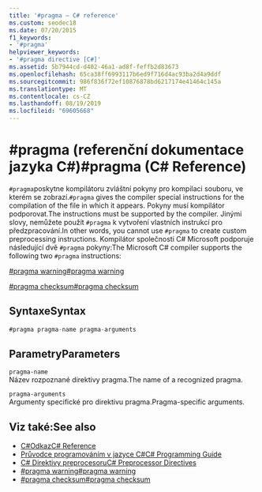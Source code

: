 ```yaml
---
title: '#pragma – C# reference'
ms.custom: seodec18
ms.date: 07/20/2015
f1_keywords:
- '#pragma'
helpviewer_keywords:
- '#pragma directive [C#]'
ms.assetid: 5b7944cd-d402-46a1-ad8f-feffb2d83673
ms.openlocfilehash: 65ca38ff6993117b6ed9f716d4ac93ba2d4a9ddf
ms.sourcegitcommit: 986f836f72ef10876878bd6217174e41464c145a
ms.translationtype: MT
ms.contentlocale: cs-CZ
ms.lasthandoff: 08/19/2019
ms.locfileid: "69605668"
---
```

# <a name="pragma-c-reference"></a><span data-ttu-id="85370-102">#pragma (referenční dokumentace jazyka C#)</span><span class="sxs-lookup"><span data-stu-id="85370-102">#pragma (C# Reference)</span></span>
<span data-ttu-id="85370-103">`#pragma`poskytne kompilátoru zvláštní pokyny pro kompilaci souboru, ve kterém se zobrazí.</span><span class="sxs-lookup"><span data-stu-id="85370-103">`#pragma` gives the compiler special instructions for the compilation of the file in which it appears.</span></span> <span data-ttu-id="85370-104">Pokyny musí kompilátor podporovat.</span><span class="sxs-lookup"><span data-stu-id="85370-104">The instructions must be supported by the compiler.</span></span> <span data-ttu-id="85370-105">Jinými slovy, nemůžete použít `#pragma` k vytvoření vlastních instrukcí pro předzpracování.</span><span class="sxs-lookup"><span data-stu-id="85370-105">In other words, you cannot use `#pragma` to create custom preprocessing instructions.</span></span> <span data-ttu-id="85370-106">Kompilátor společnosti C# Microsoft podporuje následující dvě `#pragma` pokyny:</span><span class="sxs-lookup"><span data-stu-id="85370-106">The Microsoft C# compiler supports the following two `#pragma` instructions:</span></span>  
  
 [<span data-ttu-id="85370-107">#pragma warning</span><span class="sxs-lookup"><span data-stu-id="85370-107">#pragma warning</span></span>](./preprocessor-pragma-warning.md)  
  
 [<span data-ttu-id="85370-108">#pragma checksum</span><span class="sxs-lookup"><span data-stu-id="85370-108">#pragma checksum</span></span>](./preprocessor-pragma-checksum.md)  
  
## <a name="syntax"></a><span data-ttu-id="85370-109">Syntaxe</span><span class="sxs-lookup"><span data-stu-id="85370-109">Syntax</span></span>  
  
```csharp
#pragma pragma-name pragma-arguments  
```  
  
## <a name="parameters"></a><span data-ttu-id="85370-110">Parametry</span><span class="sxs-lookup"><span data-stu-id="85370-110">Parameters</span></span>  
 `pragma-name`  
 <span data-ttu-id="85370-111">Název rozpoznané direktivy pragma.</span><span class="sxs-lookup"><span data-stu-id="85370-111">The name of a recognized pragma.</span></span>  
  
 `pragma-arguments`  
 <span data-ttu-id="85370-112">Argumenty specifické pro direktivu pragma.</span><span class="sxs-lookup"><span data-stu-id="85370-112">Pragma-specific arguments.</span></span>  
  
## <a name="see-also"></a><span data-ttu-id="85370-113">Viz také:</span><span class="sxs-lookup"><span data-stu-id="85370-113">See also</span></span>

- [<span data-ttu-id="85370-114">C#Odkaz</span><span class="sxs-lookup"><span data-stu-id="85370-114">C# Reference</span></span>](../index.md)
- [<span data-ttu-id="85370-115">Průvodce programováním v jazyce C#</span><span class="sxs-lookup"><span data-stu-id="85370-115">C# Programming Guide</span></span>](../../programming-guide/index.md)
- [<span data-ttu-id="85370-116">C# Direktivy preprocesoru</span><span class="sxs-lookup"><span data-stu-id="85370-116">C# Preprocessor Directives</span></span>](./index.md)
- [<span data-ttu-id="85370-117">#pragma warning</span><span class="sxs-lookup"><span data-stu-id="85370-117">#pragma warning</span></span>](./preprocessor-pragma-warning.md)
- [<span data-ttu-id="85370-118">#pragma checksum</span><span class="sxs-lookup"><span data-stu-id="85370-118">#pragma checksum</span></span>](./preprocessor-pragma-checksum.md)
